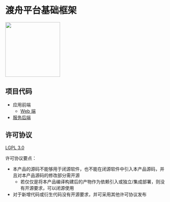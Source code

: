 渡舟平台基础框架
======================================

<img src="https://duzhou.crazydan.io/img/logo.svg" width="172px" />

## 项目代码

- 应用前端
  - [Web 端](./code/frontend/web/)
- [服务后端](./code//backend/)

## 许可协议

[LGPL 3.0](./LICENSE)

许可协议要点：
- 本产品的源码不能够用于闭源软件，也不能在闭源软件中引入本产品源码，并且对本产品源码的修改部分需开源
  - 若仅仅是将本产品编译构建后的产物作为依赖引入或独立/集成部署，则没有开源要求，可以闭源使用
- 对于新增代码或衍生代码没有开源要求，并可采用其他许可协议发布
